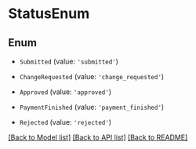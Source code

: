 # StatusEnum


## Enum

* `Submitted` (value: `'submitted'`)

* `ChangeRequested` (value: `'change_requested'`)

* `Approved` (value: `'approved'`)

* `PaymentFinished` (value: `'payment_finished'`)

* `Rejected` (value: `'rejected'`)

[[Back to Model list]](../README.md#documentation-for-models) [[Back to API list]](../README.md#documentation-for-api-endpoints) [[Back to README]](../README.md)
